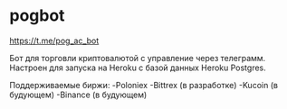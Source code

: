 # pogbot

https://t.me/pog_ac_bot

Бот для торговли криптовалютой с управление через телеграмм. Настроен для запуска на Heroku c базой данных Heroku Postgres.

Поддерживаемые биржи:
  -Poloniex
  -Bittrex (в разработке)
  -Kucoin  (в будующем)
  -Binance (в будующем)
  


